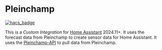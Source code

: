 # Pleinchamp<!-- omit in toc -->

[![hacs_badge](https://img.shields.io/badge/HACS-Default-orange.svg)](https://github.com/custom-components/hacs)

This is a *Custom Integration* for [Home Assistant](https://www.home-assistant.io/) 2024.11+. It uses the forecast data from Pleinchamp to create sensor data for Home Assistant. It uses the [Pleinchamp-API](https://api.prod.pleinchamp.com/) to pull data from Pleinchamp.
